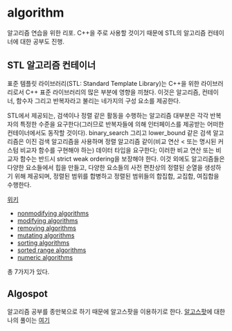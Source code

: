 # algorithm

알고리즘 연습을 위한 리포. C++을 주로 사용할 것이기 때문에 STL의 알고리즘 컨테이너에 대한 공부도 진행.

## STL 알고리즘 컨테이너

표준 템플릿 라이브러리(STL: Standard Template Library)는 C++을 위한 라이브러리로서 C++ 표준 라이브러리의 많은 부분에 영향을 끼쳤다. 이것은 알고리즘, 컨테이너, 함수자 그리고 반복자라고 불리는 네가지의 구성 요소를 제공한다.

STL에서 제공되는, 검색이나 정렬 같은 활동을 수행하는 알고리즘 대부분은 각각 반복자의 특정한 수준을 요구한다(그러므로 반복자들에 의해 인터페이스를 제공받는 어떠한 컨테이너에서도 동작할 것이다). binary_search 그리고 lower_bound 같은 검색 알고리즘은 이진 검색 알고리즘을 사용하며 정렬 알고리즘 같이(비교 연산 < 또는 명시된 커스텀 비교자 함수를 구현해야 하는) 데이터 타입을 요구한다; 이러한 비교 연산 또는 비교자 함수는 반드시 strict weak ordering을 보장해야 한다. 이것 외에도 알고리즘들은 다양한 요소들에서 힙을 만들고, 다양한 요소들의 사전 편찬상의 정렬된 순열을 생성하기 위해 제공되며, 정렬된 범위를 합병하고 정렬된 범위들의 합집합, 교집합, 여집합을 수행한다.

[위키](https://ko.wikipedia.org/wiki/%ED%91%9C%EC%A4%80_%ED%85%9C%ED%94%8C%EB%A6%BF_%EB%9D%BC%EC%9D%B4%EB%B8%8C%EB%9F%AC%EB%A6%AC)

* [nonmodifying algorithms](https://github.com/GyeongHoKim/algorithm/tree/main/nonmodifyingAlgorithms)
* [modifying algorithms](https://github.com/GyeongHoKim/algorithm/tree/main/modifyingAlgorithms/)
* [removing algorithms](https://github.com/GyeongHoKim/algorithm/tree/main/removingAlgorithms/)
* [mutating algorithms](https://github.com/GyeongHoKim/algorithm/tree/main/mutatingAlgorithms/)
* [sorting algorithms](https://github.com/GyeongHoKim/algorithm/tree/main/sortingAlgorithms/)
* [sorted range algorithms](https://github.com/GyeongHoKim/algorithm/tree/main/sortedRangeAlgorithms/)
* [numeric algorithms](https://github.com/GyeongHoKim/algorithm/tree/main/numericAlgorithms/)

총 7가지가 있다.

## Algospot

알고리즘 공부를 종만북으로 하기 때문에 알고스팟을 이용하기로 한다.
[알고스팟](https://algospot.com)에 대한 나의 풀이는 [여기](https://github.com/GyeongHoKim/algorithm/algospot/)
